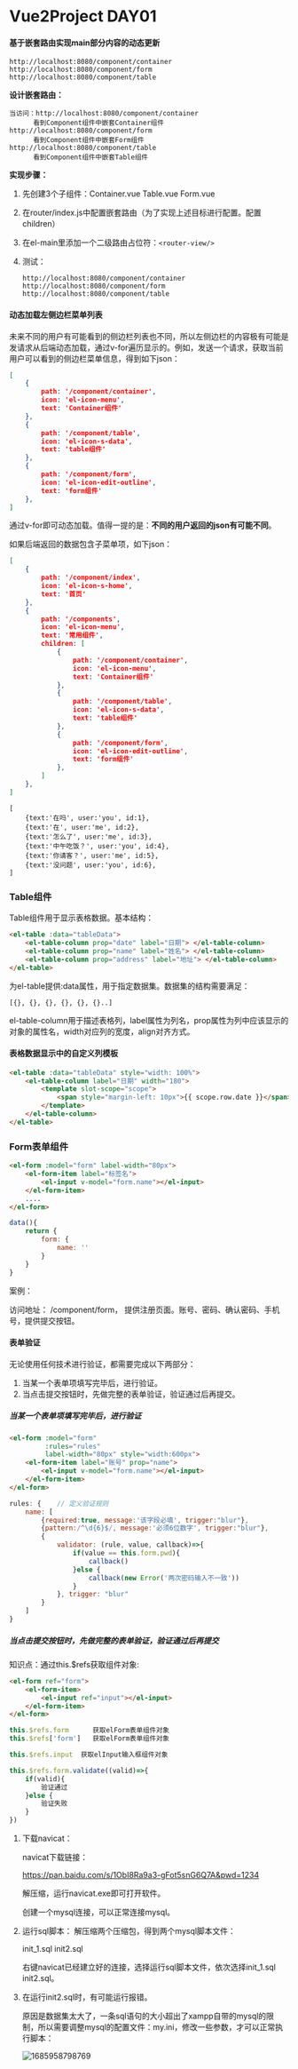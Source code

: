 # Vue2Project DAY01

#### 基于嵌套路由实现main部分内容的动态更新

```
http://localhost:8080/component/container
http://localhost:8080/component/form
http://localhost:8080/component/table
```

**设计嵌套路由：**

```
当访问：http://localhost:8080/component/container
      看到Component组件中嵌套Container组件
http://localhost:8080/component/form
      看到Component组件中嵌套Form组件
http://localhost:8080/component/table
      看到Component组件中嵌套Table组件
```

**实现步骤：**

1. 先创建3个子组件：Container.vue    Table.vue     Form.vue  

2. 在router/index.js中配置嵌套路由（为了实现上述目标进行配置。配置children）

3. 在el-main里添加一个二级路由占位符：`<router-view/>`

4. 测试：

   ```
   http://localhost:8080/component/container
   http://localhost:8080/component/form
   http://localhost:8080/component/table
   ```



#### 动态加载左侧边栏菜单列表

未来不同的用户有可能看到的侧边栏列表也不同，所以左侧边栏的内容极有可能是发请求从后端动态加载，通过v-for遍历显示的。例如，发送一个请求，获取当前用户可以看到的侧边栏菜单信息，得到如下json：

```json
[
    {
        path: '/component/container',
        icon: 'el-icon-menu',
        text: 'Container组件'
    },
    {
        path: '/component/table',
        icon: 'el-icon-s-data',
        text: 'table组件'
    },
    {
        path: '/component/form',
        icon: 'el-icon-edit-outline',
        text: 'form组件'
    },
]
```

通过v-for即可动态加载。值得一提的是：**不同的用户返回的json有可能不同**。

如果后端返回的数据包含子菜单项，如下json：

```json
[
    {
        path: '/component/index',
        icon: 'el-icon-s-home',
        text: '首页'
    },
    {
    	path: '/components',
        icon: 'el-icon-menu',
        text: '常用组件',
        children: [
            {
                path: '/component/container',
                icon: 'el-icon-menu',
                text: 'Container组件'
            },
            {
                path: '/component/table',
                icon: 'el-icon-s-data',
                text: 'table组件'
            },
            {
                path: '/component/form',
                icon: 'el-icon-edit-outline',
                text: 'form组件'
            },
        ]
    },
]
```

```
[
    {text:'在吗', user:'you', id:1},
    {text:'在', user:'me', id:2},
    {text:'怎么了', user:'me', id:3},
    {text:'中午吃饭？', user:'you', id:4},
    {text:'你请客？', user:'me', id:5},
    {text:'没问题', user:'you', id:6},
]
```



### Table组件

Table组件用于显示表格数据。基本结构：

```html
<el-table :data="tableData">
    <el-table-column prop="date" label="日期"> </el-table-column>
    <el-table-column prop="name" label="姓名"> </el-table-column>
    <el-table-column prop="address" label="地址"> </el-table-column>
</el-table>
```

为el-table提供:data属性，用于指定数据集。数据集的结构需要满足：

```
[{}, {}, {}, {}, {}, {}..]
```

el-table-column用于描述表格列，label属性为列名，prop属性为列中应该显示的对象的属性名，width对应列的宽度，align对齐方式。



#### 表格数据显示中的自定义列模板

```html
<el-table :data="tableData" style="width: 100%">
    <el-table-column label="日期" width="180">
        <template slot-scope="scope">
            <span style="margin-left: 10px">{{ scope.row.date }}</span>
        </template>
    </el-table-column>
</el-table>
```



### Form表单组件

```html
<el-form :model="form" label-width="80px">
	<el-form-item label="标签名">
    	<el-input v-model="form.name"></el-input>
    </el-form-item>
	....
</el-form>
```

```javascript
data(){
    return {
        form: {
            name: ''
        }
    }
}
```

案例：

访问地址： /component/form， 提供注册页面。账号、密码、确认密码、手机号，提供提交按钮。



#### 表单验证

无论使用任何技术进行验证，都需要完成以下两部分：

1. 当某一个表单项填写完毕后，进行验证。
2. 当点击提交按钮时，先做完整的表单验证，验证通过后再提交。



##### 当某一个表单项填写完毕后，进行验证

```html
<el-form :model="form" 
         :rules="rules"
         label-width="80px" style="width:600px">  
    <el-form-item label="账号" prop="name">
        <el-input v-model="form.name"></el-input>
    </el-form-item>
</el-form>
```

```javascript
rules: {    // 定义验证规则
    name: [
        {required:true, message:'该字段必填', trigger:"blur"},
        {pattern:/^\d{6}$/, message:'必须6位数字', trigger:"blur"},
        {
            validator: (rule, value, callback)=>{
                if(value == this.form.pwd){
                    callback()
                }else {
                    callback(new Error('两次密码输入不一致'))
                }
            }, trigger: "blur"
        }
    ]
}
```



##### 当点击提交按钮时，先做完整的表单验证，验证通过后再提交

知识点：通过this.$refs获取组件对象:

```html
<el-form ref="form">
	<el-form-item>
    	<el-input ref="input"></el-input>
    </el-form-item>
</el-form>
```

```javascript
this.$refs.form      获取elForm表单组件对象
this.$refs['form']   获取elForm表单组件对象

this.$refs.input  获取elInput输入框组件对象
```

```javascript
this.$refs.form.validate((valid)=>{
    if(valid){
        验证通过
    }else {
        验证失败
    }
})
```



1. 下载navicat：

   navicat下载链接：

   https://pan.baidu.com/s/1ObI8Ra9a3-gFot5snG6Q7A&pwd=1234

   解压缩，运行navicat.exe即可打开软件。

   创建一个mysql连接，可以正常连接mysql。

2. 运行sql脚本： 解压缩两个压缩包，得到两个mysql脚本文件：

   init_1.sql   init2.sql

   右键navicat已经建立好的连接，选择运行sql脚本文件，依次选择init_1.sql    init2.sql。

3. 在运行init2.sql时，有可能运行报错。

   原因是数据集太大了，一条sql语句的大小超出了xampp自带的mysql的限制，所以需要调整mysql的配置文件：my.ini，修改一些参数，才可以正常执行脚本：

   ![1685958798769](assets/1685958798769.png)




















